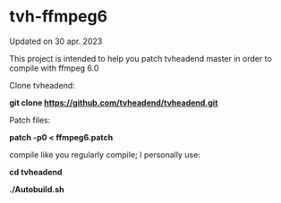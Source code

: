 # tvh-ffmpeg6

Updated on 30 apr. 2023

This project is intended to help you patch tvheadend master in order to compile with ffmpeg 6.0

Clone tvheadend:

**git clone https://github.com/tvheadend/tvheadend.git**

Patch files:

**patch -p0 < ffmpeg6.patch**

compile like you regularly compile;
I personally use:
 
 **cd tvheadend**
 
 **./Autobuild.sh**